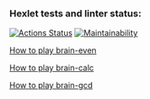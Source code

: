 ### Hexlet tests and linter status:
[![Actions Status](https://github.com/dmitriykasyan/frontend-project-44/workflows/hexlet-check/badge.svg)](https://github.com/dmitriykasyan/frontend-project-44/actions)
[![Maintainability](https://api.codeclimate.com/v1/badges/2b5603cb11f461f0da6f/maintainability)](https://codeclimate.com/github/dmitriykasyan/frontend-project-44/maintainability)


[How to play brain-even](https://asciinema.org/a/pxZ5wOiGJxwIHzjvHaezCLxsl)

[How to play brain-calc](https://asciinema.org/a/7cDXsqJ8NMSdqm9xuDYkiTaTs)

[How to play brain-gcd](https://asciinema.org/a/GzyYYYY7GA8WIFQFQo7gdJrZZ)

